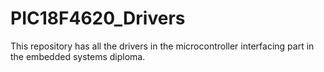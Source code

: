 # PIC18F4620_Drivers
This repository has all the drivers in the microcontroller interfacing part in the embedded systems diploma.
